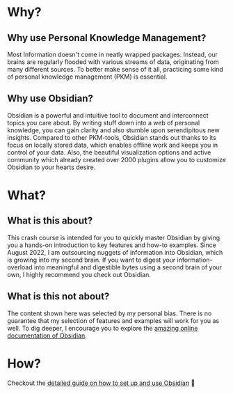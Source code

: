  # Why? 

## Why use Personal Knowledge Management?
Most Information doesn't come in neatly wrapped packages. 
Instead, our brains are regularly flooded with various streams of data, originating from many different sources. 
To better make sense of it all, practicing some kind of personal knowledge management (PKM) is essential. 

## Why use Obsidian?
Obsidian is a powerful and intuitive tool to document and interconnect topics you care about. 
By writing stuff down into a web of personal knowledge, you can gain clarity and also stumble upon serendipitous new insights. 
Compared to other PKM-tools, Obsidian stands out thanks to its focus on locally stored data, which enables offline work and keeps you in control of your data. 
Also, the beautiful visualization options and active community which already created over 2000 plugins allow you to customize Obsidian to your hearts desire. 

# What?

## What is this about?
This crash course is intended for you to quickly master Obsidian by giving you a hands-on introduction to key features and how-to examples. 
Since August 2022, I am outsourcing nuggets of information into Obsidian, which is growing into my second brain. 
If you want to digest your information-overload into meaningful and digestible bytes using a second brain of your own, I highly recommend you check out Obsidian. 

## What is this not about? 
The content shown here was selected by my personal bias.
There is no guarantee that my selection of features and examples will work for you as well. 
To dig deeper, I encourage you to explore the [amazing online documentation of Obsidian](https://help.obsidian.md/). 

# How?

Checkout the [detailed guide on how to set up and use Obsidian](How.md) 🚀

